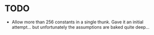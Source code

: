 # TODO

* Allow more than 256 constants in a single thunk.
  Gave it an initial attempt... but unfortunately the assumptions are baked quite deep...
